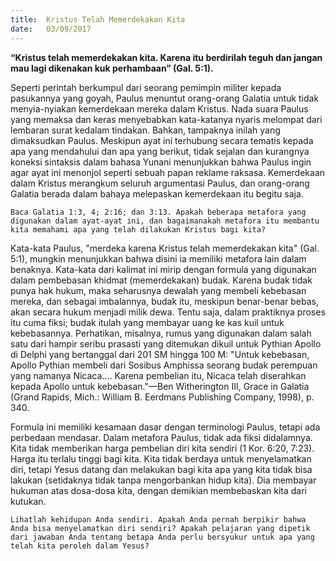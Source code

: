```yaml
---
title:  Kristus Telah Memerdekakan Kita
date:   03/09/2017
---
```


**“Kristus telah memerdekakan kita. Karena itu berdirilah teguh dan jangan mau lagi dikenakan kuk perhambaan” (Gal. 5:1).**

Seperti perintah berkumpul dari seorang pemimpin militer kepada pasukannya yang goyah, Paulus menuntut orang-orang Galatia untuk tidak menyia-nyiakan kemerdekaan mereka dalam Kristus. Nada suara Paulus yang memaksa dan keras menyebabkan kata-katanya nyaris melompat dari lembaran surat kedalam tindakan. Bahkan, tampaknya inilah yang dimaksudkan Paulus. Meskipun ayat ini terhubung secara tematis kepada apa yang mendahului dan apa yang berikut, tidak sejalan dan kurangnya koneksi sintaksis dalam bahasa Yunani menunjukkan bahwa Paulus ingin agar ayat ini menonjol seperti sebuah papan reklame raksasa. Kemerdekaan dalam Kristus merangkum seluruh argumentasi Paulus, dan orang-orang Galatia berada dalam bahaya melepaskan kemerdekaan itu begitu saja.


`Baca Galatia 1:3, 4; 2:16; dan 3:13. Apakah beberapa metafora yang digunakan dalam ayat-ayat ini, dan bagaimanakah metafora itu membantu kita memahami apa yang telah dilakukan Kristus bagi kita?`

Kata-kata Paulus, "merdeka karena Kristus telah memerdekakan kita" (Gal. 5:1), mungkin menunjukkan bahwa disini ia memiliki metafora lain dalam benaknya. Kata-kata dari kalimat ini mirip dengan formula yang digunakan dalam pembebasan khidmat (memerdekakan) budak. Karena budak tidak punya hak hukum, maka seharusnya dewalah yang membeli kebebasan mereka, dan sebagai imbalannya, budak itu, meskipun benar-benar bebas, akan secara hukum menjadi milik dewa. Tentu saja, dalam praktiknya proses itu cuma fiksi; budak itulah yang membayar uang ke kas kuil untuk kebebasannya. Perhatikan, misalnya, rumus yang digunakan dalam salah satu dari hampir seribu prasasti yang ditemukan dikuil untuk Pythian Apollo di Delphi yang bertanggal dari 201 SM hingga 100 M: "Untuk kebebasan, Apollo Pythian membeli dari Sosibus Amphissa seorang budak perempuan yang namanya Nicaca.... Karena pembelian itu, Nicaca telah diserahkan kepada Apollo untuk kebebasan."—Ben Witherington III, Grace in Galatia (Grand Rapids, Mich.: William B. Eerdmans Publishing Company, 1998), p. 340.

Formula ini memiliki kesamaan dasar dengan terminologi Paulus, tetapi ada perbedaan mendasar. Dalam metafora Paulus, tidak ada fiksi didalamnya. Kita tidak memberikan harga pembelian diri kita sendiri (1 Kor. 6:20, 7:23). Harga itu terlalu tinggi bagi kita. Kita tidak berdaya untuk menyelamatkan diri, tetapi Yesus datang dan melakukan bagi kita apa yang kita tidak bisa lakukan (setidaknya tidak tanpa mengorbankan hidup kita). Dia membayar hukuman atas dosa-dosa kita, dengan demikian membebaskan kita dari kutukan.

`Lihatlah kehidupan Anda sendiri. Apakah Anda pernah berpikir bahwa Anda bisa menyelamatkan diri sendiri? Apakah pelajaran yang dipetik dari jawaban Anda tentang betapa Anda perlu bersyukur untuk apa yang telah kita peroleh dalam Yesus?`
